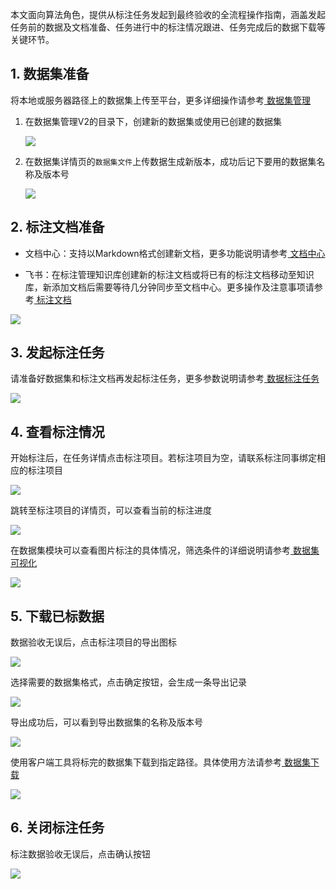 本文面向算法角色，提供从标注任务发起到最终验收的全流程操作指南，涵盖发起任务前的数据及文档准备、任务进行中的标注情况跟进、任务完成后的数据下载等关键环节。

## 1. 数据集准备

将本地或服务器路径上的数据集上传至平台，更多详细操作请参考[ 数据集管理](./数据集管理.md)

1. 在数据集管理V2的目录下，创建新的数据集或使用已创建的数据集

    ![](images/算法人员操作指南/image-13.png)

2. 在数据集详情页的`数据集文件`上传数据生成新版本，成功后记下要用的数据集名称及版本号

    ![](images/算法人员操作指南/image-11.png)

## 2. 标注文档准备

* 文档中心：支持以Markdown格式创建新文档，更多功能说明请参考[ 文档中心](./文档中心.md)

* 飞书：在标注管理知识库创建新的标注文档或将已有的标注文档移动至知识库，新添加文档后需要等待几分钟同步至文档中心。更多操作及注意事项请参考[ 标注文档](./数据标注任务.md#annotation-document)

![](images/算法人员操作指南/image-12.png)



## 3. 发起标注任务

请准备好数据集和标注文档再发起标注任务，更多参数说明请参考[ 数据标注任务](./数据标注任务.md)

![](images/算法人员操作指南/image-10.png)



## 4. 查看标注情况

开始标注后，在任务详情点击标注项目。若标注项目为空，请联系标注同事绑定相应的标注项目

![](images/算法人员操作指南/image.png)

跳转至标注项目的详情页，可以查看当前的标注进度

![](images/算法人员操作指南/image-1.png)

在数据集模块可以查看图片标注的具体情况，筛选条件的详细说明请参考[ 数据集可视化](./数据集可视化.md)

![](images/算法人员操作指南/image-2.png)



## 5. 下载已标数据

数据验收无误后，点击标注项目的导出图标

![](images/算法人员操作指南/image-5.png)



选择需要的数据集格式，点击确定按钮，会生成一条导出记录

![](images/算法人员操作指南/image-6.png)



导出成功后，可以看到导出数据集的名称及版本号

![](images/算法人员操作指南/image-7.png)



使用客户端工具将标完的数据集下载到指定路径。具体使用方法请参考[ 数据集下载](./数据集管理.md#download-dataset)

![](images/算法人员操作指南/image-8.png)



## 6. 关闭标注任务

标注数据验收无误后，点击确认按钮

![](images/算法人员操作指南/image-9.png)

